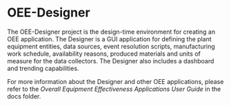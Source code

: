 # OEE-Designer
The OEE-Designer project is the design-time environment for creating an OEE application.  The Designer is a GUI application for defining the plant equipment entities, data sources, event resolution scripts, manufacturing work schedule, availability reasons, produced materials and units of measure for the data collectors.  The Designer also includes a dashboard and trending capabilities.

For more information about the Designer and other OEE applications, please refer to the *Overall Equipment Effectiveness Applications User Guide* in the docs folder.
